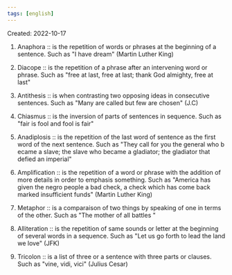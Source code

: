 ```yaml
---
tags: [english] 
---
```

Created: 2022-10-17

 1. Anaphora :: is the repetition of words or phrases at the beginning of a sentence. Such as "I have dream" (Martin Luther King) 
<!--SR:!2022-12-04,32,250-->
 2. Diacope :: is the repetition of a phrase after an intervening word or phrase. Such as "free at last, free at last; thank God almighty, free at last"
<!--SR:!2022-11-30,28,250-->
 3. Antithesis :: is when contrasting two opposing ideas in consecutive sentences. Such as "Many are called but few are chosen" (J.C) 
<!--SR:!2022-11-29,27,250-->
 4. Chiasmus :: is the inversion of parts of sentences in sequence. Such as "fair is fool and fool is fair" 
<!--SR:!2022-11-27,25,250-->
 5. Anadiplosis :: is the repetition of the last word of sentence as the first word of the next sentence. Such as "They call for you the general who b ecame a slave; the slave who became a gladiator; the gladiator that defied an imperial" 
<!--SR:!2022-12-01,29,250-->
 6. Amplification :: is the repetition of a word or phrase with the addition of more details in order to emphasis something. Such as "America has given the negro people a bad check, a check which has come back marked insufficient funds" (Martin Luther King) 
<!--SR:!2022-11-25,25,250-->
 7. Metaphor :: is a comparaison of two things by speaking of one in terms of the other. Such as "The mother of all battles " 
<!--SR:!2022-11-19,19,250-->
 8. Alliteration :: is the repetition of same sounds or letter at the beginning of several words in a sequence. Such as "Let us go forth to lead the land we love" (JFK) 
<!--SR:!2022-11-05,14,270-->
 9. Tricolon :: is a list of three or a sentence with three parts or clauses. Such as "vine, vidi,  vici" (Julius Cesar) 
<!--SR:!2022-11-26,24,250-->